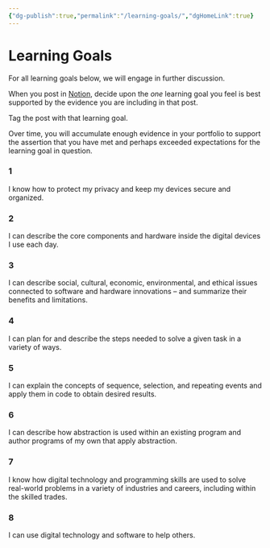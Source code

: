 ```yaml
---
{"dg-publish":true,"permalink":"/learning-goals/","dgHomeLink":true}
---
```


# Learning Goals

For all learning goals below, we will engage in further discussion.

When you post in [Notion](https://notion.so), decide upon the *one* learning goal you feel is best supported by the evidence you are including in that post. 

Tag the post with that learning goal.

Over time, you will accumulate enough evidence in your portfolio to support the assertion that you have met and perhaps exceeded expectations for the learning goal in question.

### 1 

I know how to protect my privacy and keep my devices secure and organized.

### 2

I can describe the core components and hardware inside the digital devices I use each day.

### 3

I can describe social, cultural, economic, environmental, and ethical issues connected to software and hardware innovations – and summarize their benefits and limitations.

### 4

I can plan for and describe the steps needed to solve a given task in a variety of ways.

### 5

I can explain the concepts of sequence, selection, and repeating events and apply them in code to obtain desired results.

### 6

I can describe how abstraction is used within an existing program and author programs of my own that apply abstraction.

### 7

I know how digital technology and programming skills are used to solve real-world problems in a variety of industries and careers, including within the skilled trades.

### 8

I can use digital technology and software to help others.